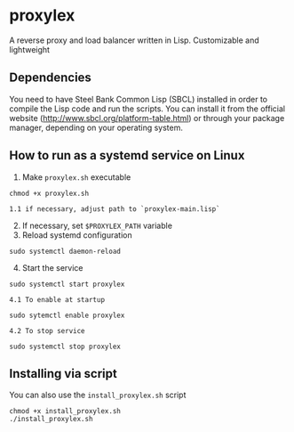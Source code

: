 # proxylex

A reverse proxy and load balancer written in Lisp. Customizable and lightweight

## Dependencies

You need to have Steel Bank Common Lisp (SBCL) installed in order to compile the Lisp code and run the scripts.
You can install it from the official website (http://www.sbcl.org/platform-table.html) or through your package manager, depending on your operating system.

## How to run as a systemd service on Linux
1. Make `proxylex.sh` executable

```
chmod +x proxylex.sh
```

    1.1 if necessary, adjust path to `proxylex-main.lisp`

2. If necessary, set `$PROXYLEX_PATH` variable
3. Reload systemd configuration 

```
sudo systemctl daemon-reload
```

4. Start the service

```
sudo systemctl start proxylex
```

    4.1 To enable at startup 

```
sudo sytemctl enable proxylex
```

    4.2 To stop service 

```
sudo systemctl stop proxylex
```

## Installing via script

You can also use the `install_proxylex.sh` script

```
chmod +x install_proxylex.sh
./install_proxylex.sh
```
